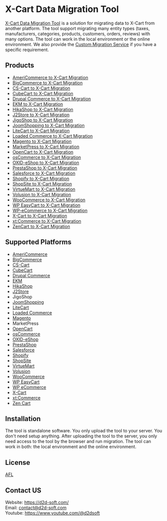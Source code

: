 # X-Cart Data Migration Tool
[X-Cart Data Migration Tool](https://d2d-soft.com/29-xcart-migration) is a solution for migrating data to X-Cart from another platform. The tool support migrating many entity types (taxes, manufacturers, categories, products, customers, orders, reviews) with many options. The tool can work in the local environment or the online environment. We also provide the [Custom Migration Service](https://d2d-soft.com/migration-services/296-data-migration-customization.html) if you have a specific requirement. 

## Products
- [AmeriCommerce to X-Cart Migration](https://d2d-soft.com/xcart-migration/787-7264-americommerce-to-x-cart-migration-tool.html#/72-entities-1000)
- [BigCommerce to X-Cart Migration](https://d2d-soft.com/xcart-migration/429-1747-bigcommerce-to-x-cart-migration-tool.html#/72-entities-1000)
- [CS-Cart to X-Cart Migration](https://d2d-soft.com/xcart-migration/339-1462-cs-cart-to-x-cart-migration-tool.html#/72-entities-1000)
- [CubeCart to X-Cart Migration](https://d2d-soft.com/xcart-migration/243-1117-cubecart-to-x-cart-migration-tool.html#/72-entities-1000)
- [Drupal Commerce to X-Cart Migration](https://d2d-soft.com/xcart-migration/368-drupal-commerce-to-x-cart-migration-service.html)
- [EKM to X-Cart Migration](https://d2d-soft.com/xcart-migration/840-7815-ekm-to-x-cart-migration-tool.html#/72-entities-1000)
- [HikaShop to X-Cart Migration](https://d2d-soft.com/xcart-migration/465-1922-hikashop-to-x-cart-migration-tool.html#/72-entities-1000)
- [J2Store to X-Cart Migration](https://d2d-soft.com/xcart-migration/508-2117-j2store-to-x-cart-migration-tool.html#/72-entities-1000)
- [JigoShop to X-Cart Migration](https://d2d-soft.com/xcart-migration/558-2347-jigoshop-to-x-cart-migration-tool.html#/72-entities-1000)
- [JoomShopping to X-Cart Migration](https://d2d-soft.com/xcart-migration/608-2587-joomshopping-to-x-cart-migration-tool.html#/72-entities-1000)
- [LiteCart to X-Cart Migration](https://d2d-soft.com/xcart-migration/894-8377-litecart-to-x-cart-migration-tool.html#/72-entities-1000)
- [Loaded Commerce to X-Cart Migration](https://d2d-soft.com/xcart-migration/244-1122-loaded-to-x-cart-migration-tool.html#/72-entities-1000)
- [Magento to X-Cart Migration](https://d2d-soft.com/xcart-migration/245-1127-magento-to-x-cart-migration-tool.html#/72-entities-1000)
- [MarketPress to X-Cart Migration](https://d2d-soft.com/xcart-migration/583-2467-marketpress-to-x-cart-migration-tool.html#/72-entities-1000)
- [OpenCart to X-Cart Migration](https://d2d-soft.com/xcart-migration/246-1132-opencart-to-x-cart-migration-tool.html#/72-entities-1000)
- [osCommerce to X-Cart Migration](https://d2d-soft.com/xcart-migration/247-1137-oscommerce-to-x-cart-migration-tool.html#/72-entities-1000)
- [OXID-eShop to X-Cart Migration](https://d2d-soft.com/xcart-migration/248-1142-oxid-eshop-to-x-cart-migration-tool.html#/72-entities-1000)
- [PrestaShop to X-Cart Migration](https://d2d-soft.com/xcart-migration/249-1147-prestashop-to-x-cart-migration-tool.html#/72-entities-1000)
- [Salesforce to X-Cart Migration](https://d2d-soft.com/xcart-migration/735-6913-salesforce-to-x-cart-migration-tool.html#/72-entities-1000)
- [Shopify to X-Cart Migration](https://d2d-soft.com/xcart-migration/391-1562-shopify-to-x-cart-migration-tool.html#/72-entities-1000)
- [ShopSite to X-Cart Migration](https://d2d-soft.com/xcart-migration/867-8091-shopsite-to-x-cart-migration-tool.html#/72-entities-1000)
- [VirtueMart to X-Cart Migration](https://d2d-soft.com/xcart-migration/250-1152-virtuemart-to-x-cart-migration-tool.html#/72-entities-1000)
- [Volusion to X-Cart Migration](https://d2d-soft.com/xcart-migration/657-6099-volusion-to-x-cart-migration-tool.html#/72-entities-1000)
- [WooCommerce to X-Cart Migration](https://d2d-soft.com/xcart-migration/251-1157-woocommerce-to-x-cart-migration-tool.html#/72-entities-1000)
- [WP EasyCart to X-Cart Migration](https://d2d-soft.com/xcart-migration/683-6374-wpeasycart-to-x-cart-migration-tool.html#/72-entities-1000)
- [WP-eCommerce to X-Cart Migration](https://d2d-soft.com/xcart-migration/252-1162-wp-ecommerce-to-x-cart-migration-tool.html#/72-entities-1000)
- [X-Cart to X-Cart Migration](https://d2d-soft.com/xcart-migration/253-1167-x-cart-to-x-cart-migration-tool.html#/72-entities-1000)
- [xt:Commerce to X-Cart Migration](https://d2d-soft.com/xcart-migration/254-1172-xtcommerce-to-x-cart-migration-tool.html#/72-entities-1000)
- [ZenCart to X-Cart Migration](https://d2d-soft.com/xcart-migration/255-1177-zencart-to-x-cart-migration-tool.html#/72-entities-1000)

## Supported Platforms
- [AmeriCommerce](https://www.americommerce.com/)
- [BigCommerce](https://www.bigcommerce.com/)
- [CS-Cart](https://www.cs-cart.com/)
- [CubeCart](https://www.cubecart.com/)
- [Drupal Commerce](https://drupalcommerce.org/)
- [EKM](https://www.ekm.com/)
- [HikaShop](https://www.hikashop.com/)
- [J2Store](https://www.j2store.org/)
- JigoShop
- [JoomShopping](https://extensions.joomla.org/extension/joomshopping/)
- [LiteCart](https://www.litecart.net/)
- [Loaded Commerce](https://loadedcommerce.com/)
- [Magento](https://magento.com/)
- MarketPress
- [OpenCart](https://www.opencart.com/)
- [osCommerce](https://www.oscommerce.com/)
- [OXID-eShop](https://www.oxid-esales.com)
- [PrestaShop](https://www.prestashop.com)
- [Salesforce](https://www.salesforce.com/)
- [Shopify](https://www.shopify.com/)
- [ShopSite](https://www.shopsite.com/)
- [VirtueMart](https://virtuemart.net/)
- [Volusion](https://volusion.com/)
- [WooCommerce](https://woocommerce.com/)
- [WP EasyCart](https://www.wpeasycart.com/)
- [WP eCommerce](https://wpecommerce.org/)
- [X-Cart](https://www.x-cart.com/)
- [xt:Commerce](https://www.xt-commerce.com/)
- [Zen Cart](https://www.zen-cart.com/)

## Installation
The tool is standalone software. You only upload the tool to your server. You don't need setup anything. After uploading the tool to the server, you only need access to the tool by the browser and run migration. The tool can work in both: the local environment and the online environment.

## License

[AFL](https://d2d-soft.com/license/AFL.txt)

## Contact US
Website: https://d2d-soft.com/ \
Email: contact@d2d-soft.com \
Youtube: https://www.youtube.com/@d2dsoft 